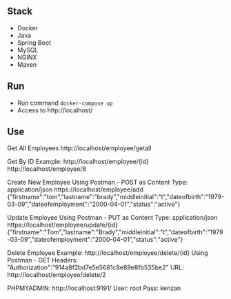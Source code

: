 ## Stack
- Docker
- Java
- Spring Boot
- MySQL
- NGINX
- Maven

## Run
- Run command `docker-compose up`
- Access to http://localhost/

## Use
Get All Employees
http://localhost/employee/getall

Get By ID
Example: http://localhost/employee/{id}
http://localhost/employee/8

Create New Employee
   Using Postman - POST as Content Type: application/json
   https://localhost/employee/add
  {"firstname":"tom","lastname":"brady","middleinitial":"t","dateofbirth":"1979-03-09","dateofemployment":"2000-04-01","status":"active"}

Update Employee
   Using Postman - PUT as Content Type: application/json
   https://localhost/employee/update/{id}
   {"firstname":"Tom","lastname":"Brady","middleinitial":"t","dateofbirth":"1979-03-09","dateofemployment":"2000-04-01","status":"active"}


Delete Employee
  Example: http://localhost/employee/delete/{id}
  Using Postman - GET
  Headers: "Authorization":"914a8f2bd7e5e5681c8e89e8fb535be2"
  URL: http://localhost/employee/delete/2



PHPMYADMIN:
http://localhost:9191/
User: root
Pass: kenzan
